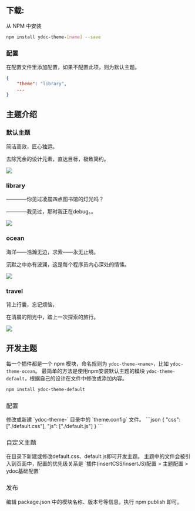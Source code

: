 ## 下载:
从 NPM 中安装

``` bash
npm install ydoc-theme-[name] --save
```

### 配置
在配置文件里添加配置，如果不配置此项，则为默认主题。

```json
{
    "theme": "library",
    ...
}
```

## 主题介绍

### 默认主题

简洁高效，匠心独运。

去除冗余的设计元素，直达目标，极致简约。

![](http://ojk406wln.bkt.clouddn.com/ydoc-default.png)

### library

————你见过凌晨四点图书馆的灯光吗？

————我见过，那时我正在debug。。

![](http://ojk406wln.bkt.clouddn.com/ydoc-library.png)

### ocean

海洋——浩瀚无边，求索——永无止境。

沉默之中亦有波澜，这是每个程序员内心深处的情愫。

![](http://ojk406wln.bkt.clouddn.com/ydoc-ocean.png)

### travel

背上行囊，忘记烦恼，

在清晨的阳光中，踏上一次探索的旅行。

![](http://ojk406wln.bkt.clouddn.com/ydoc-travel.png)

## 开发主题
每一个插件都是一个 npm 模块，命名规则为 `ydoc-theme-<name>`，比如 `ydoc-theme-ocean`。
最简单的方法是使用npm安装默认主题的模块 `ydoc-theme-default`，根据自己的设计在文件中修改或添加内容。
``` bash
npm install ydoc-theme-default
```

<h3 style="font-weight: normal"> 配置 </h3>
修改或新建 `ydoc-theme-<name>` 目录中的 `theme.config` 文件。
```json
{
    "css": ["./default.css"],
    "js": ["./default.js"]
}
```
<h3 style="font-weight: normal"> 自定义主题 </h3>
在目录下新建或修改default.css、default.js即可开发主题。
主题中的文件会被引入到页面中，配置的优先级关系是 `插件(insertCSS/insertJS)配置 > 主题配置 > ydoc基础配置`

<h3 style="font-weight: normal"> 发布 </h3>
编辑 package.json 中的模块名称、版本号等信息，执行 npm publish 即可。

